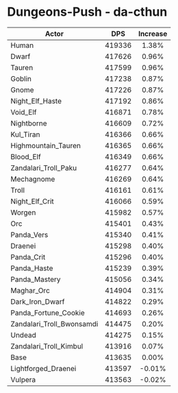 # Dungeons-Push - da-cthun
| Actor | DPS | Increase |
|---|:---:|:---:|
|Human|419336|1.38%|
|Dwarf|417626|0.96%|
|Tauren|417599|0.96%|
|Goblin|417238|0.87%|
|Gnome|417226|0.87%|
|Night_Elf_Haste|417192|0.86%|
|Void_Elf|416871|0.78%|
|Nightborne|416609|0.72%|
|Kul_Tiran|416366|0.66%|
|Highmountain_Tauren|416365|0.66%|
|Blood_Elf|416349|0.66%|
|Zandalari_Troll_Paku|416277|0.64%|
|Mechagnome|416269|0.64%|
|Troll|416161|0.61%|
|Night_Elf_Crit|416066|0.59%|
|Worgen|415982|0.57%|
|Orc|415401|0.43%|
|Panda_Vers|415340|0.41%|
|Draenei|415298|0.40%|
|Panda_Crit|415296|0.40%|
|Panda_Haste|415239|0.39%|
|Panda_Mastery|415056|0.34%|
|Maghar_Orc|414904|0.31%|
|Dark_Iron_Dwarf|414822|0.29%|
|Panda_Fortune_Cookie|414693|0.26%|
|Zandalari_Troll_Bwonsamdi|414475|0.20%|
|Undead|414275|0.15%|
|Zandalari_Troll_Kimbul|413916|0.07%|
|Base|413635|0.00%|
|Lightforged_Draenei|413597|-0.01%|
|Vulpera|413563|-0.02%|
